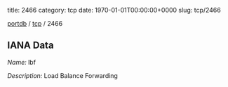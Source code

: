 title: 2466
category: tcp
date: 1970-01-01T00:00:00+0000
slug: tcp/2466

[portdb](/) / [tcp](/category/tcp.html) / 2466


## IANA Data

_Name:_ lbf

_Description:_ Load Balance Forwarding

